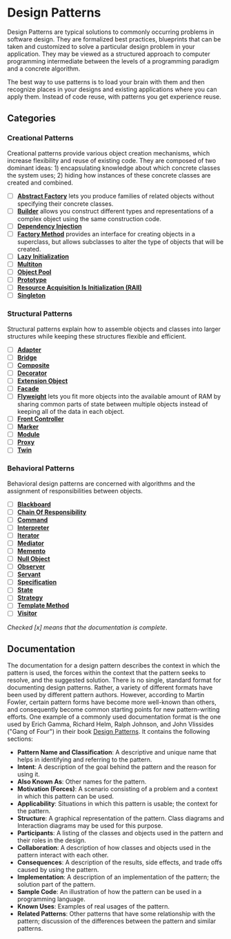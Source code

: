 # Design Patterns

Design Patterns are typical solutions to commonly occurring problems in software design. They are formalized best practices, blueprints that can be taken and customized to solve a particular design problem in your application. They  may be viewed as a structured approach to computer programming intermediate between the levels of a programming paradigm and a concrete algorithm.

The best way to use patterns is to load your brain with them and
then recognize places in your designs and existing applications where you can
apply them. Instead of code reuse, with patterns you get experience reuse.

## Categories

### Creational Patterns

Creational patterns provide various object creation mechanisms, which increase flexibility and reuse of existing code. They are composed of two dominant ideas: 1) encapsulating knowledge about which concrete classes the system uses; 2) hiding how instances of these concrete classes are created and combined.

- [ ] [**Abstract Factory**](/AbstractFactory/README.md) lets you produce families of related objects without specifying their concrete classes.
- [ ] [**Builder**](/Builder/README.md) allows you construct different types and representations of a complex object using the same construction code.
- [ ] [**Dependency Injection**](/DependencyInjection/README.md)
- [ ] [**Factory Method**](/FactoryMethod/README.md) provides an interface for creating objects in a superclass, but allows subclasses to alter the type of objects that will be created.
- [ ] [**Lazy Initialization**](/LazyInitialization/README.md)
- [ ] [**Multiton**](/Multiton/README.md)
- [ ] [**Object Pool**](/ObjectPool/README.md)
- [ ] [**Prototype**](/Prototype/README.md)
- [ ] [**Resource Acquisition Is Initialization (RAII)**](/RAII/README.md)
- [ ] [**Singleton**](/Singleton/README.md)

### Structural Patterns

Structural patterns explain how to assemble objects and classes into larger structures while keeping these structures flexible and efficient.

- [ ] [**Adapter**](/Adapter/README.md)
- [ ] [**Bridge**](/Bridge/README.md)
- [ ] [**Composite**](/Composite/README.md)
- [ ] [**Decorator**](/Decorator/README.md)
- [ ] [**Extension Object**](/ExtensionObject/README.md)
- [ ] [**Facade**](/Facade/README.md)
- [ ] [**Flyweight**](/Flyweight/README.md) lets you fit more objects into the available amount of RAM by sharing common parts of state between multiple objects instead of keeping all of the data in each object.
- [ ] [**Front Controller**](/FrontController/README.md)
- [ ] [**Marker**](/Marker/README.md)
- [ ] [**Module**](/Module/README.md)
- [ ] [**Proxy**](/Proxy/README.md)
- [ ] [**Twin**](/Twin/README.md)

### Behavioral Patterns

Behavioral design patterns are concerned with algorithms and the assignment of responsibilities between objects.

- [ ] [**Blackboard**](/Blackboard/README.md)
- [ ] [**Chain Of Responsibility**](/ChainOfResponsibility/README.md)
- [ ] [**Command**](/Command/README.md)
- [ ] [**Interpreter**](/Interpreter/README.md)
- [ ] [**Iterator**](/Iterator/README.md)
- [ ] [**Mediator**](/Mediator/README.md)
- [ ] [**Memento**](/Memento/README.md)
- [ ] [**Null Object**](/NullObject/README.md)
- [ ] [**Observer**](/Observer/README.md)
- [ ] [**Servant**](/Servant/README.md)
- [ ] [**Specification**](/Specification/README.md)
- [ ] [**State**](/State/README.md)
- [ ] [**Strategy**](/Strategy/README.md)
- [ ] [**Template Method**](/TemplateMethod/README.md)
- [ ] [**Visitor**](/Visitor/README.md)

*Checked [x] means that the documentation is complete*.

## Documentation

The documentation for a design pattern describes the context in which the pattern is used, the forces within the context that the pattern seeks to resolve, and the suggested solution. There is no single, standard format for documenting design patterns. Rather, a variety of different formats have been used by different pattern authors. However, according to Martin Fowler, certain pattern forms have become more well-known than others, and consequently become common starting points for new pattern-writing efforts. One example of a commonly used documentation format is the one used by Erich Gamma, Richard Helm, Ralph Johnson, and John Vlissides ("Gang of Four") in their book [Design Patterns](https://en.wikipedia.org/wiki/Design_Patterns). It contains the following sections:

- **Pattern Name and Classification**: A descriptive and unique name that helps in identifying and referring to the pattern.
- **Intent**: A description of the goal behind the pattern and the reason for using it.
- **Also Known As**: Other names for the pattern.
- **Motivation (Forces)**: A scenario consisting of a problem and a context in which this pattern can be used.
- **Applicability**: Situations in which this pattern is usable; the context for the pattern.
- **Structure**: A graphical representation of the pattern. Class diagrams and Interaction diagrams may be used for this purpose.
- **Participants**: A listing of the classes and objects used in the pattern and their roles in the design.
- **Collaboration**: A description of how classes and objects used in the pattern interact with each other.
- **Consequences**: A description of the results, side effects, and trade offs caused by using the pattern.
- **Implementation**: A description of an implementation of the pattern; the solution part of the pattern.
- **Sample Code**: An illustration of how the pattern can be used in a programming language.
- **Known Uses**: Examples of real usages of the pattern.
- **Related Patterns**: Other patterns that have some relationship with the pattern; discussion of the differences between the pattern and similar patterns.
